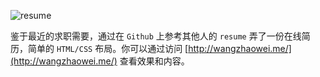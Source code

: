 ![resume](http://7xjspk.com1.z0.glb.clouddn.com/resume.png)

鉴于最近的求职需要，通过在 `Github` 上参考其他人的 `resume` 弄了一份在线简历，简单的 `HTML/CSS` 布局。你可以通过访问 [http://wangzhaowei.me/](http://wangzhaowei.me/) 查看效果和内容。


